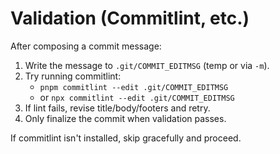 # Validation (Commitlint, etc.)

After composing a commit message:

1. Write the message to `.git/COMMIT_EDITMSG` (temp or via `-m`).
2. Try running commitlint:
   - `pnpm commitlint --edit .git/COMMIT_EDITMSG`
   - or `npx commitlint --edit .git/COMMIT_EDITMSG`
3. If lint fails, revise title/body/footers and retry.
4. Only finalize the commit when validation passes.

If commitlint isn't installed, skip gracefully and proceed.
